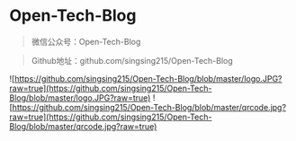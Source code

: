 # Open-Tech-Blog

> 微信公众号：Open-Tech-Blog

> Github地址：github.com/singsing215/Open-Tech-Blog

![https://github.com/singsing215/Open-Tech-Blog/blob/master/logo.JPG?raw=true](https://github.com/singsing215/Open-Tech-Blog/blob/master/logo.JPG?raw=true)
![https://github.com/singsing215/Open-Tech-Blog/blob/master/qrcode.jpg?raw=true](https://github.com/singsing215/Open-Tech-Blog/blob/master/qrcode.jpg?raw=true)
